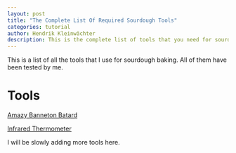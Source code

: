 ```yaml
---
layout: post
title: "The Complete List Of Required Sourdough Tools"
categories: tutorial
author: Hendrik Kleinwächter
description: This is the complete list of tools that you need for sourdough baking.
---
```


This is a list of all the tools that I use for sourdough baking. All of them have been tested by me.

# Tools

[Amazy Banneton Batard](https://www.amazon.de/gp/product/B01IDELMWO/ref=ppx_yo_dt_b_search_asin_title)

[Infrared Thermometer](https://www.amazon.de/gp/product/B07NY5RH9X/ref=ppx_yo_dt_b_search_asin_title)

I will be slowly adding more tools here.
